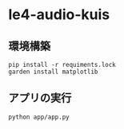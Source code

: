 # le4-audio-kuis

## 環境構築

```
pip install -r requiments.lock
garden install matplotlib
```

## アプリの実行

```
python app/app.py
```


